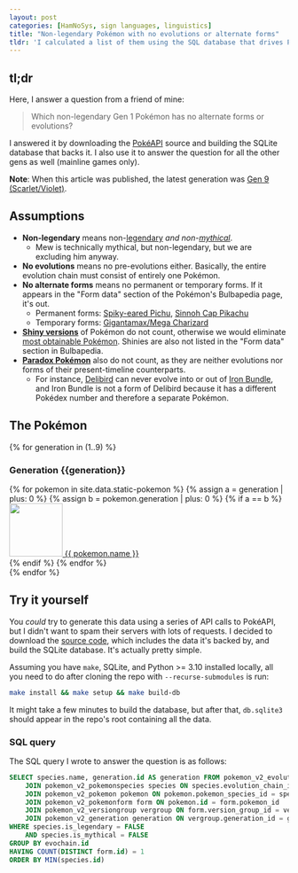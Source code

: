 ```yaml
---
layout: post
categories: [HamNoSys, sign languages, linguistics]
title: "Non-legendary Pokémon with no evolutions or alternate forms"
tldr: 'I calculated a list of them using the SQL database that drives PokéAPI. There is only one such Pokémon from Gen 1.'
---
```

## tl;dr
Here, I answer a question from a friend of mine:

> Which non-legendary Gen 1 Pokémon has no alternate forms or evolutions?

I answered it by downloading the [PokéAPI](https://pokeapi.co/) source and building the SQLite database that backs it. I also use it to answer the question for all the other gens as well (mainline games only).

**Note**: When this article was published, the latest generation was [Gen 9 (Scarlet/Violet)](https://bulbapedia.bulbagarden.net/wiki/Generation_IX).

## Assumptions
* **Non-legendary** means non-[legendary](https://bulbapedia.bulbagarden.net/wiki/Legendary_Pok%C3%A9mon) *and non-[mythical](https://bulbapedia.bulbagarden.net/wiki/Mythical_Pok%C3%A9mon)*.
    * Mew is technically mythical, but non-legendary, but we are excluding him anyway.
* **No evolutions** means no pre-evolutions either. Basically, the entire evolution chain must consist of entirely one Pokémon.
* **No alternate forms** means no permanent or temporary forms. If it appears in the "Form data" section of the Pokémon's Bulbapedia page, it's out.
    * Permanent forms: [Spiky-eared Pichu](https://bulbapedia.bulbagarden.net/wiki/Spiky-eared_Pichu), [Sinnoh Cap Pikachu](https://bulbapedia.bulbagarden.net/wiki/Pikachu_in_a_cap)
    * Temporary forms: [Gigantamax/Mega Charizard](https://bulbapedia.bulbagarden.net/wiki/Charizard_(Pok%C3%A9mon)#Form_data)
* [**Shiny versions**](https://bulbapedia.bulbagarden.net/wiki/Shiny_Pok%C3%A9mon) of Pokémon do not count, otherwise we would eliminate [most obtainable Pokémon](https://bulbapedia.bulbagarden.net/wiki/List_of_unobtainable_Shiny_Pok%C3%A9mon). Shinies are also not listed in the "Form data" section in Bulbapedia.
* [**Paradox Pokémon**](https://bulbapedia.bulbagarden.net/wiki/Paradox_Pok%C3%A9mon) also do not count, as they are neither evolutions nor forms of their present-timeline counterparts.
    * For instance, [Delibird](https://bulbapedia.bulbagarden.net/wiki/Delibird_(Pok%C3%A9mon)) can never evolve into or out of [Iron Bundle](https://bulbapedia.bulbagarden.net/wiki/Iron_Bundle_(Pok%C3%A9mon)), and Iron Bundle is not a form of Delibird because it has a different Pokédex number and therefore a separate Pokémon.

## The Pokémon
{% for generation in (1..9) %}
  <h3>Generation {{generation}}</h3>
  <div class="grid grid-cols-3 sm:grid-cols-5 lg:grid-cols-8">
    {% for pokemon in site.data.static-pokemon %}
      <!-- HACK: stupid and dumb hack to make jekyll compare them as numbers. for some reason to_i doesn't work -->
      {% assign a = generation | plus: 0 %}
      {% assign b = pokemon.generation | plus: 0 %}
      {% if a == b %}
        <div class="text-center">
          <a href="{{ 'https://bulbapedia.bulbagarden.net/wiki/' | append: pokemon.name }}">
            <img src="{{ '/assets/images/pokemon/' | append: pokemon.id | append: '.png' }}" class="!my-0 !mx-auto" height=96 width=96/>
            {{ pokemon.name }}
          </a>
        </div>
      {% endif %}
    {% endfor %}
  </div>
{% endfor %}

## Try it yourself
You *could* try to generate this data using a series of API calls to PokéAPI, but I didn't want to spam their servers with lots of requests. I decided to download the [source code](https://github.com/PokeAPI/pokeapi), which includes the data it's backed by, and build the SQLite database. It's actually pretty simple.

Assuming you have `make`, SQLite, and Python >= 3.10 installed locally, all you need to do after cloning the repo with `--recurse-submodules` is run:
```bash
make install && make setup && make build-db
```

It might take a few minutes to build the database, but after that, `db.sqlite3` should appear in the repo's root containing all the data.

### SQL query
The SQL query I wrote to answer the question is as follows:

```sql
SELECT species.name, generation.id AS generation FROM pokemon_v2_evolutionchain evochain
	JOIN pokemon_v2_pokemonspecies species ON species.evolution_chain_id = evochain.id
	JOIN pokemon_v2_pokemon pokemon ON pokemon.pokemon_species_id = species.id 
	JOIN pokemon_v2_pokemonform form ON pokemon.id = form.pokemon_id 
	JOIN pokemon_v2_versiongroup vergroup ON form.version_group_id = vergroup.id
	JOIN pokemon_v2_generation generation ON vergroup.generation_id = generation.id
WHERE species.is_legendary = FALSE 
	AND species.is_mythical = FALSE
GROUP BY evochain.id
HAVING COUNT(DISTINCT form.id) = 1
ORDER BY MIN(species.id)
```